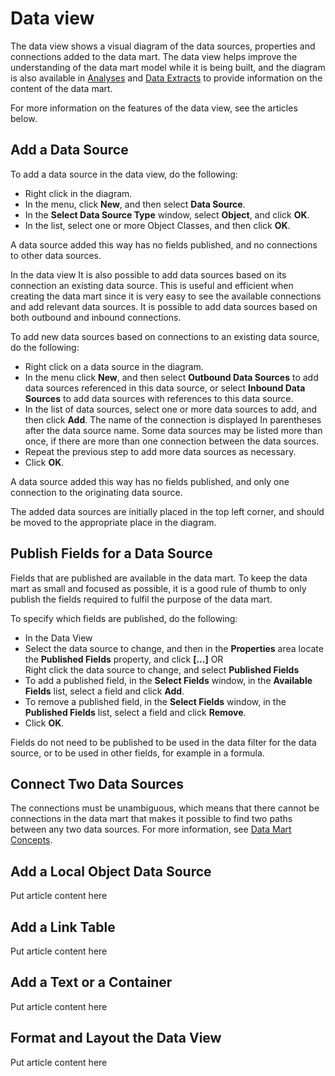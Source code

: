 # Data view

The data view shows a visual diagram of the data sources, properties and connections added to the data mart. The data view helps improve the understanding of the data mart model while it is being built, and the diagram is also available in [Analyses](../analysis.md) and [Data Extracts](../data-extract.md) to provide information on the content of the data mart.

For more information on the features of the data view, see the articles below.


## Add a Data Source

To add a data source in the data view, do the following:

*   Right click in the diagram.
*   In the menu, click **New**, and then select **Data Source**.
*   In the **Select Data Source Type** window, select **Object**, and click **OK**.
*   In the list, select one or more Object Classes, and then click **OK**.

A data source added this way has no fields published, and no connections to other data sources.

In the data view It is also possible to add data sources based on its connection an existing data source. This is useful and efficient when creating the data mart since it is very easy to see the available connections and add relevant data sources. It is possible to add data sources based on both outbound and inbound connections.

To add new data sources based on connections to an existing data source, do the following:

*   Right click on a data source in the diagram.
*   In the menu click **New**, and then select **Outbound Data Sources** to add data sources referenced in this data source, or select **Inbound Data Sources** to add data sources with references to this data source.
*   In the list of data sources, select one or more data sources to add, and then click **Add**. The name of the connection is displayed In parentheses after the data source name. Some data sources may be listed more than once, if there are more than one connection between the data sources.
*   Repeat the previous step to add more data sources as necessary.
*   Click **OK**.

A data source added this way has no fields published, and only one connection to the originating data source.

The added data sources are initially placed in the top left corner, and should be moved to the appropriate place in the diagram.



## Publish Fields for a Data Source

Fields that are published are available in the data mart. To keep the data mart as small and focused as possible, it is a good rule of thumb to only publish the fields required to fulfil the purpose of the data mart.

To specify which fields are published, do the following:

*   In the Data View
*   Select the data source to change, and then in the **Properties** area locate the **Published Fields** property, and click **[...]** OR  
    Right click the data source to change, and select **Published Fields**
*   To add a published field, in the **Select Fields** window, in the **Available Fields** list, select a field and click **Add**.
*   To remove a published field, in the **Select Fields** window, in the **Published Fields** list, select a field and click **Remove**.
*   Click **OK**.

Fields do not need to be published to be used in the data filter for the data source, or to be used in other fields, for example in a formula.



## Connect Two Data Sources

The connections must be unambiguous, which means that there cannot be connections in the data mart that makes it possible to find two paths between any two data sources. For more information, see [Data Mart Concepts](data-mart-concepts.md).

## Add a Local Object Data Source

Put article content here



## Add a Link Table

Put article content here



## Add a Text or a Container

Put article content here



## Format and Layout the Data View

Put article content here

